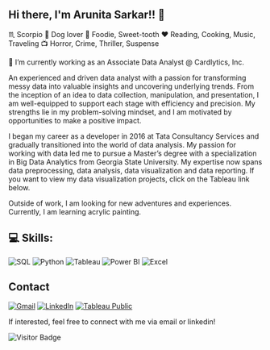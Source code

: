 ## Hi there, I'm Arunita Sarkar!! 👋

♏ Scorpio 🐶 Dog lover 🍰 Foodie, Sweet-tooth ❤️ Reading, Cooking, Music, Traveling 📺 Horror, Crime, Thriller, Suspense 

🔭 I’m currently working as an Associate Data Analyst @ Cardlytics, Inc.

An experienced and driven data analyst with a passion for transforming messy data into valuable insights and uncovering underlying trends. From the inception of an idea to data collection, manipulation, and presentation, I am well-equipped to support each stage with efficiency and precision. My strengths lie in my problem-solving mindset, and I am motivated by opportunities to make a positive impact.

I began my career as a developer in 2016 at Tata Consultancy Services and gradually transitioned into the world of data analysis. My passion for working with data led me to pursue a Master’s degree with a specialization in Big Data Analytics from Georgia State University. My expertise now spans data preprocessing, data analysis, data visualization and data reporting. If you want to view my data visualization projects, click on the Tableau link below.

Outside of work, I am looking for new adventures and experiences.
Currently, I am learning acrylic painting.

## 💻 Skills:

![SQL](https://img.shields.io/badge/SQL-025E8C?style=for-the-badge&logo=MySQL&logoColor=white)
![Python](https://img.shields.io/badge/Python-14354C?style=for-the-badge&logo=python&logoColor=white)
![Tableau](https://img.shields.io/badge/Tableau-E97627?style=for-the-badge&logo=tableau&logoColor=white)
![Power BI](https://img.shields.io/badge/PowerBI-F2C811?style=for-the-badge&logo=powerbi&logoColor=black)
![Excel](https://img.shields.io/badge/Excel-217346?style=for-the-badge&logo=microsoft-excel&logoColor=white)

## Contact

[![Gmail](https://img.shields.io/badge/Gmail-D14836?style=for-the-badge&logo=gmail&logoColor=white)](mailto:arunitasarkar18@gmail.com)
[![LinkedIn](https://img.shields.io/badge/LinkedIn-0077B5?style=for-the-badge&logo=linkedin&logoColor=white)](https://www.linkedin.com/in/arunitasarkar18/)
[![Tableau Public](https://img.shields.io/badge/Tableau-E97627?style=for-the-badge&logo=tableau&logoColor=white)](https://public.tableau.com/app/profile/arunita.sarkar/vizzes)

If interested, feel free to connect with me via email or linkedin!

![Visitor Badge](https://visitor-badge.laobi.icu/badge?page_id=ASarkar0611.ASarkar0611)

<!--
**ASarkar0611/ASarkar0611** is a ✨ _special_ ✨ repository because its `README.md` (this file) appears on your GitHub profile.

Here are some ideas to get you started:

- 🔭 I’m currently working on ...
- 🌱 I’m currently learning ...
- 👯 I’m looking to collaborate on ...
- 🤔 I’m looking for help with ...
- 💬 Ask me about ...
- 📫 How to reach me: ...
- 😄 Pronouns: ...
- ⚡ Fun fact: ...
-->
